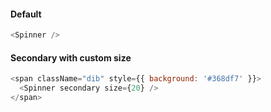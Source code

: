 #### Default

```js
<Spinner />
```

#### Secondary with custom size

```js
<span className="dib" style={{ background: '#368df7' }}>
  <Spinner secondary size={20} />
</span>
```
